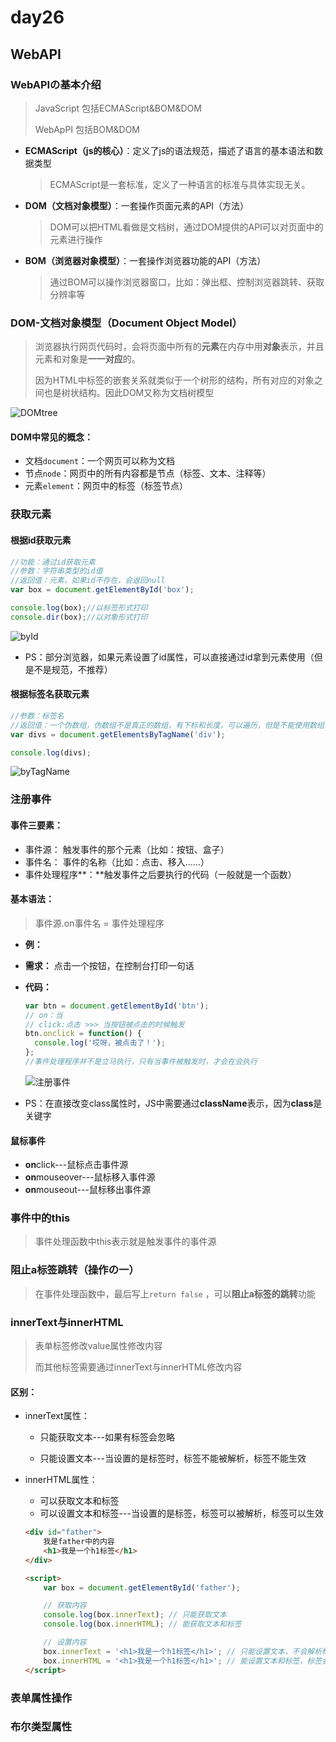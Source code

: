 # day26

## WebAPI

### WebAPIの基本介绍

> JavaScript 包括ECMAScript&BOM&DOM
>
> WebApPI 包括BOM&DOM

- **ECMAScript（js的核心）**：定义了js的语法规范，描述了语言的基本语法和数据类型

  > ECMAScript是一套标准，定义了一种语言的标准与具体实现无关。

- **DOM（文档对象模型）**：一套操作页面元素的API（方法）

  > DOM可以把HTML看做是文档树，通过DOM提供的API可以对页面中的元素进行操作

- **BOM（浏览器对象模型）**：一套操作浏览器功能的API（方法）

  > 通过BOM可以操作浏览器窗口，比如：弹出框、控制浏览器跳转、获取分辨率等 

### DOM-文档对象模型（Document Object Model）

> 浏览器执行网页代码时，会将页面中所有的**元素**在内存中用**对象**表示，并且元素和对象是**一一对应**的。
>
> 因为HTML中标签的嵌套关系就类似于一个树形的结构，所有对应的对象之间也是树状结构。因此DOM又称为文档树模型

![DOMtree](D:\1_2020Web\Note\05_WebAPI\day_26\media\DOMtree.png)



#### DOM中常见的概念：

- 文档`document`：一个网页可以称为文档
- 节点`node`：网页中的所有内容都是节点（标签、文本、注释等）
- 元素`element`：网页中的标签（标签节点）

### 获取元素

#### 根据id获取元素

```js
//功能：通过id获取元素
//参数：字符串类型的id值
//返回值：元素，如果id不存在，会返回null
var box = document.getElementById('box');

console.log(box);//以标签形式打印
console.dir(box);//以对象形式打印
```

![byId](D:\1_2020Web\Note\05_WebAPI\day_26\media\byId.jpg)

- PS：部分浏览器，如果元素设置了id属性，可以直接通过id拿到元素使用（但是不是规范，不推荐）

#### 根据标签名获取元素

```js
//参数：标签名
//返回值：一个伪数组，伪数组不是真正的数组，有下标和长度，可以遍历，但是不能使用数组特定的方法
var divs = document.getElementsByTagName('div');

console.log(divs);
```

![byTagName](D:\1_2020Web\Note\05_WebAPI\day_26\media\byTagName.jpg)

### 注册事件

#### 事件三要素：

- 事件源： 触发事件的那个元素（比如：按钮、盒子）
- 事件名： 事件的名称（比如：点击、移入......）
- 事件处理程序**：**触发事件之后要执行的代码（一般就是一个函数）

#### 基本语法：

> 事件源.on事件名 = 事件处理程序

- **例：**

- **需求：** 点击一个按钮，在控制台打印一句话

- **代码：**

  ```js
  var btn = document.getElementById('btn');
  // on：当
  // click:点击 >>> 当按钮被点击的时候触发
  btn.onclick = function() {
    console.log('哎呀，被点击了！');  
  };
  //事件处理程序并不是立马执行，只有当事件被触发时，才会在会执行
  ```

  ![注册事件](D:\1_2020Web\Note\05_WebAPI\day_26\media\注册事件.jpg)

- PS：在直接改变class属性时，JS中需要通过**className**表示，因为**class**是关键字

#### 鼠标事件

- **on**click---鼠标点击事件源
- **on**mouseover---鼠标移入事件源
- **on**mouseout---鼠标移出事件源

### 事件中的this

> 事件处理函数中this表示就是触发事件的事件源

### 阻止a标签跳转（操作の一）

> 在事件处理函数中，最后写上`return false` ，可以**阻止a标签的跳转**功能

### innerText与innerHTML

> 表单标签修改value属性修改内容
>
> 而其他标签需要通过innerText与innerHTML修改内容

#### 区别：

- innerText属性：

  - 只能获取文本---如果有标签会忽略

  - 只能设置文本---当设置的是标签时，标签不能被解析，标签不能生效

- innerHTML属性：

  - 可以获取文本和标签
  - 可以设置文本和标签---当设置的是标签，标签可以被解析，标签可以生效

  ```html
  <div id="father">
      我是father中的内容
      <h1>我是一个h1标签</h1>
  </div>
  
  <script>
      var box = document.getElementById('father');
  
      // 获取内容
      console.log(box.innerText); // 只能获取文本
      console.log(box.innerHTML); // 能获取文本和标签
  
      // 设置内容
      box.innerText = '<h1>我是一个h1标签</h1>'; // 只能设置文本，不会解析标签
      box.innerHTML = '<h1>我是一个h1标签</h1>'; // 能设置文本和标签，标签会被解析
  </script>
  ```

  

### 表单属性操作

### 布尔类型属性



